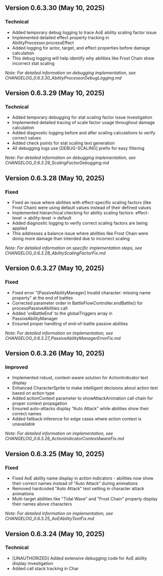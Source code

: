 ## Version 0.6.3.30 (May 10, 2025)

### Technical
- Added temporary debug logging to trace AoE ability scaling factor issue
- Implemented detailed effect property tracking in AbilityProcessor.processEffect
- Added logging for actor, target, and effect properties before damage calculation
- This debug logging will help identify why abilities like Frost Chain show incorrect stat scaling

*Note: For detailed information on debugging implementation, see CHANGELOG_0.6.3.30_AbilityProcessorDebugLogging.md*

## Version 0.6.3.29 (May 10, 2025)

### Technical
- Added temporary debugging for stat scaling factor issue investigation
- Implemented detailed tracing of scale factor usage throughout damage calculation
- Added diagnostic logging before and after scaling calculations to verify correct values
- Added check points for stat scaling text generation
- All debugging logs use [DEBUG-SCALING] prefix for easy filtering

*Note: For detailed information on debugging implementation, see CHANGELOG_0.6.3.29_ScalingFactorDebugging.md*

## Version 0.6.3.28 (May 10, 2025)

### Fixed
- Fixed an issue where abilities with effect-specific scaling factors (like Frost Chain) were using default values instead of their defined values
- Implemented hierarchical checking for ability scaling factors: effect-level → ability-level → default
- Added diagnostic logging to verify correct scaling factors are being applied
- This addresses a balance issue where abilities like Frost Chain were doing more damage than intended due to incorrect scaling

*Note: For detailed information on specific implementation steps, see CHANGELOG_0.6.3.28_AbilityScalingFactorFix.md*

## Version 0.6.3.27 (May 10, 2025)

### Fixed
- Fixed error "[PassiveAbilityManager] Invalid character: missing name property" at the end of battles
- Corrected parameter order in BattleFlowController.endBattle() for processPassiveAbilities call
- Added 'onBattleEnd' to the globalTriggers array in PassiveAbilityManager
- Ensured proper handling of end-of-battle passive abilities

*Note: For detailed information on implementation, see CHANGELOG_0.6.3.27_PassiveAbilityManagerErrorFix.md*

## Version 0.6.3.26 (May 10, 2025)

### Improved
- Implemented robust, context-aware solution for ActionIndicator text display
- Enhanced CharacterSprite to make intelligent decisions about action text based on action type
- Added actionContext parameter to showAttackAnimation call chain for proper context propagation
- Ensured auto-attacks display "Auto Attack" while abilities show their correct names
- Added fallback inference for edge cases where action context is unavailable

*Note: For detailed information on implementation, see CHANGELOG_0.6.3.26_ActionIndicatorContextAwareFix.md*

## Version 0.6.3.25 (May 10, 2025)

### Fixed
- Fixed AoE ability name display in action indicators - abilities now show their correct names instead of "Auto Attack" during animations
- Removed hardcoded "Auto Attack" text setting in character attack animations
- Multi-target abilities like "Tidal Wave" and "Frost Chain" properly display their names above characters

*Note: For detailed information on implementation, see CHANGELOG_0.6.3.25_AoEAbilityTextFix.md*

## Version 0.6.3.24 (May 10, 2025)

### Technical
- [UNAUTHORIZED] Added extensive debugging code for AoE ability display investigation
- Added call stack tracking in Char